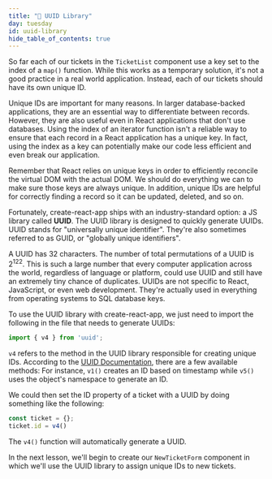 ```yaml
---
title: "📓 UUID Library"
day: tuesday
id: uuid-library
hide_table_of_contents: true
---
```


So far each of our tickets in the `TicketList` component use a key set to the index of a `map()` function. While this works as a temporary solution, it's not a good practice in a real world application. Instead, each of our tickets should have its own unique ID.

Unique IDs are important for many reasons. In larger database-backed applications, they are an essential way to differentiate between records. However, they are also useful even in React applications that don't use databases. Using the index of an iterator function isn't a reliable way to ensure that each record in a React application has a unique key. In fact, using the index as a key can potentially make our code less efficient and even break our application.

Remember that React relies on unique keys in order to efficiently reconcile the virtual DOM with the actual DOM. We should do everything we can to make sure those keys are always unique. In addition, unique IDs are helpful for correctly finding a record so it can be updated, deleted, and so on.

Fortunately, create-react-app ships with an industry-standard option: a JS library called **UUID**. The UUID library is designed to quickly generate UUIDs. UUID stands for "universally unique identifier". They're also sometimes referred to as GUID, or "globally unique identifiers".

A UUID has 32 characters. The number of total permutations of a UUID is 2<sup>122</sup>. This is such a large number that every computer application across the world, regardless of language or platform, could use UUID and still have an extremely tiny chance of duplicates. UUIDs are not specific to React, JavaScript, or even web development. They're actually used in everything from operating systems to SQL database keys.

To use the UUID library with create-react-app, we just need to import the following in the file that needs to generate UUIDs:

```javascript
import { v4 } from 'uuid';
```

`v4` refers to the method in the UUID library responsible for creating unique IDs. According to the [UUID Documentation](https://github.com/kelektiv/node-uuid), there are a few available methods: For instance, `v1()` creates an ID based on timestamp while `v5()` uses the object's namespace to generate an ID.

We could then set the ID property of a ticket with a UUID by doing something like the following:

```js
const ticket = {};
ticket.id = v4()
```

The `v4()` function will automatically generate a UUID.

In the next lesson, we'll begin to create our `NewTicketForm` component in which we'll use the UUID library to assign unique IDs to new tickets.
